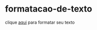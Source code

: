 # formatacao-de-texto
clique [aqui](https://gustavoluisdo.github.io/formatacao-de-texto/) para formatar seu texto

